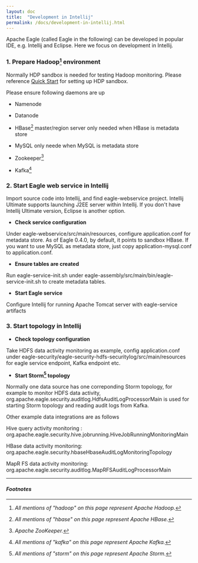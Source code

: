 ```yaml
---
layout: doc
title:  "Development in Intellij"
permalink: /docs/development-in-intellij.html
---
```


Apache Eagle (called Eagle in the following) can be developed in popular IDE, e.g. Intellij and Eclipse. Here we focus on development in Intellij.

### 1. Prepare Hadoop[^HADOOP] environment

Normally HDP sandbox is needed for testing Hadoop monitoring. Please reference [Quick Start](/docs/quick-start.html) for setting up HDP sandbox.

Please ensure following daemons are up

* Namenode

* Datanode

* HBase[^HBASE] master/region server only needed when HBase is metadata store

* MySQL only neede when MySQL is metadata store

* Zookeeper[^ZOOKEEPER]

* Kafka[^KAFKA]

### 2. Start Eagle web service in Intellij

Import source code into Intellij, and find eagle-webservice project. Intellij Ultimate supports launching J2EE server within Intellij. If you don't have 
Intellij Ultimate version, Eclipse is another option. 

* **Check service configuration**

Under eagle-webservice/src/main/resources, configure application.conf for metadata store. As of Eagle 0.4.0, by default, it points to sandbox HBase. If you want to use MySQL as metadata store, just copy application-mysql.conf to application.conf.

* **Ensure tables are created**

Run eagle-service-init.sh under eagle-assembly/src/main/bin/eagle-service-init.sh to create metadata tables.

* **Start Eagle service**

Configure Intellij for running Apache Tomcat server with eagle-service artifacts

### 3. Start topology in Intellij

* **Check topology configuration**

Take HDFS data activity monitoring as example, config application.conf under eagle-security/eagle-security-hdfs-securitylog/src/main/resources for eagle service endpoint, Kafka endpoint etc.

* **Start Storm[^STORM] topology**

Normally one data source has one correponding Storm topology, for example to monitor HDFS data activity, org.apache.eagle.security.auditlog.HdfsAuditLogProcessorMain is used for starting Storm topology and reading audit logs from Kafka.

Other example data integrations are as follows

Hive query activity monitoring : org.apache.eagle.security.hive.jobrunning.HiveJobRunningMonitoringMain

HBase data activity monitoring: org.apache.eagle.security.hbaseHbaseAuditLogMonitoringTopology

MapR FS data activity monitoring: org.apache.eagle.security.auditlog.MapRFSAuditLogProcessorMain

---

#### *Footnotes*

[^HADOOP]:*All mentions of "hadoop" on this page represent Apache Hadoop.*
[^HBASE]:*All mentions of "hbase" on this page represent Apache HBase.*
[^HIVE]:*Apache Hive.*
[^KAFKA]:*All mentions of "kafka" on this page represent Apache Kafka.*
[^STORM]:*All mentions of "storm" on this page represent Apache Storm.*
[^ZOOKEEPER]:*Apache ZooKeeper.*

